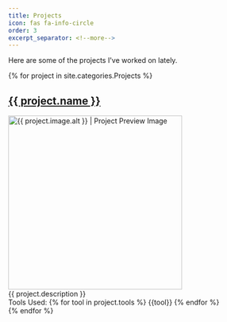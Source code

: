 ```yaml
---
title: Projects
icon: fas fa-info-circle
order: 3
excerpt_separator: <!--more-->
---
```

Here are some of the projects I've worked on lately.
<!--more-->
<div class="d-flex flex-wrap">
    {% for project in site.categories.Projects %}
    <div class="col-6">
        <h2><a href="{{ project.url }}">{{ project.name }}</a></h2>
        <img width="350px" src="{{ project.image }}" alt="{{ project.image.alt }} | Project Preview Image">
        <div>
        {{ project.description }}
        </div>
        <div class="tools d-flex flex-wrap">
            Tools Used: {% for tool in project.tools %} <span class="tool">{{tool}}</span> {% endfor %}
        </div>
    </div>
    {% endfor %}
</div>